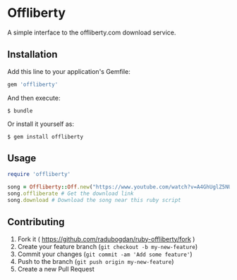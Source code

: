 # Offliberty

A simple interface to the offliberty.com download service.

## Installation

Add this line to your application's Gemfile:

```ruby
gem 'offliberty'
```

And then execute:

    $ bundle

Or install it yourself as:

    $ gem install offliberty

## Usage

```ruby
require 'offliberty'

song = Offliberty::Off.new("https://www.youtube.com/watch?v=A4GhUglZ5NU")
song.offliberate # Get the download link
song.download # Download the song near this ruby script
```

## Contributing

1. Fork it ( https://github.com/radubogdan/ruby-offliberty/fork )
2. Create your feature branch (`git checkout -b my-new-feature`)
3. Commit your changes (`git commit -am 'Add some feature'`)
4. Push to the branch (`git push origin my-new-feature`)
5. Create a new Pull Request
